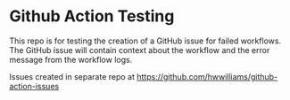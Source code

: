# Github Action Testing

This repo is for testing the creation of a GitHub issue for failed workflows. The GitHub issue will contain context about the workflow and the error message from the workflow logs.

Issues created in separate repo at https://github.com/hwwilliams/github-action-issues